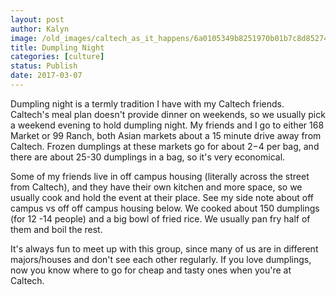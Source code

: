 ```yaml
---
layout: post
author: Kalyn
image: /old_images/caltech_as_it_happens/6a0105349b8251970b01b7c8d85274970b.jpg
title: Dumpling Night
categories: [culture]
status: Publish
date: 2017-03-07
---
```


Dumpling night is a termly tradition I have with my Caltech friends. Caltech's meal plan doesn't provide dinner on weekends, so we usually pick a weekend evening to hold dumpling night. My friends and I go to either 168 Market or 99 Ranch, both Asian markets about a 15 minute drive away from Caltech. Frozen dumplings at these markets go for about $2-$4 per bag, and there are about 25-30 dumplings in a bag, so it's very economical.

Some of my friends live in off campus housing (literally across the street from Caltech), and they have their own kitchen and more space, so we usually cook and hold the event at their place. See my side note about off campus vs off off campus housing below. We cooked about 150 dumplings (for 12 -14 people) and a big bowl of fried rice. We usually pan fry half of them and boil the rest.

It's always fun to meet up with this group, since many of us are in different majors/houses and don't see each other regularly. If you love dumplings, now you know where to go for cheap and tasty ones when you're at Caltech.

